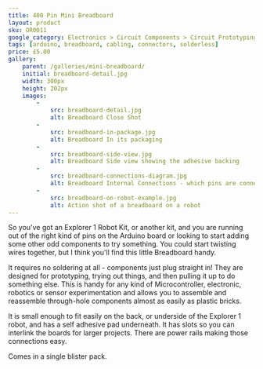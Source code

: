 ```yaml
---
title: 400 Pin Mini Breadboard
layout: product
sku: OR0011
google_category: Electronics > Circuit Components > Circuit Prototyping
tags: [arduino, breadboard, cabling, connectors, solderless]
price: £5.00
gallery:
    parent: /galleries/mini-breadboard/
    initial: breadboard-detail.jpg
    width: 300px
    height: 202px
    images:
        -
            src: breadboard-detail.jpg
            alt: Breadboard Close Shot
        -
            src: breadboard-in-package.jpg
            alt: Breadboard In its packaging
        -
            src: breadboard-side-view.jpg
            alt: Breadboard Side view showing the adhesive backing
        -
            src: breadboard-connections-diagram.jpg
            alt: Breadboard Internal Connections - which pins are connected
        -
            src: breadboard-on-robot-example.jpg
            alt: Action shot of a breadboard on a robot
---
```

So you've got an Explorer 1 Robot Kit, or another kit, and you are running out of the right kind of pins on the Arduino board or looking to start adding some other odd components to try something. You could start twisting wires together, but I think you'll find this little Breadboard handy.

It requires no soldering at all - components just plug straight in! They are designed for prototyping, trying out things, and then pulling it up to do something else.  This is handy for any kind of Microcontroller, electronic, robotics or sensor experimentation and allows you to assemble and reassemble through-hole components almost as easily as plastic bricks.

It is small enough to fit easily on the back, or underside of the Explorer 1 robot, and has a self adhesive pad underneath. It has slots so you can interlink the boards for larger projects. There are power rails making those connections easy.

Comes in a single blister pack.